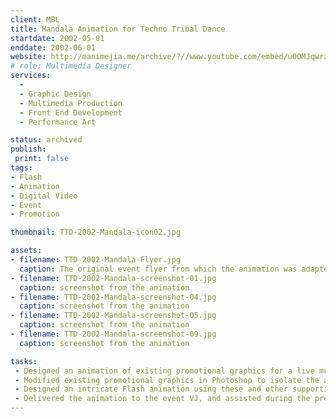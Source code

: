 ```yaml
---
client: MBL
title: Mandala Animation for Techno Tribal Dance
startdate: 2002-05-01
enddate: 2002-06-01
website: http://manimejia.me/archive/?//www.youtube.com/embed/uOOMJqwrz9E
# role: Multimedia Designer
services:
  -  
  - Graphic Design
  - Multimedia Production
  - Front End Development
  - Performance Art

status: archived
publish: 
 print: false
tags:
- Flash
- Animation
- Digital Video
- Event
- Promotion

thumbnail: TTD-2002-Mandala-icon02.jpg

assets: 
- filename: TTD-2002-Mandala-Flyer.jpg
  caption: The original event flyer from which the animation was adapted.
- filename: TTD-2002-Mandala-screenshot-01.jpg
  caption: screenshot from the animation
- filename: TTD-2002-Mandala-screenshot-04.jpg
  caption: screenshot from the animation
- filename: TTD-2002-Mandala-screenshot-05.jpg
  caption: screenshot from the animation
- filename: TTD-2002-Mandala-screenshot-09.jpg
  caption: screenshot from the animation

tasks: 
 - Designed an animation of existing promotional graphics for a live music dance party, to be projected on screen at the event by the VJ.
 - Modified existing promotional graphics in Photoshop to isolate the animatable elements.
 - Designed an intricate Flash animation using these and other supporting graphics.
 - Delivered the animation to the event VJ, and assisted during the presentation.
---
```

